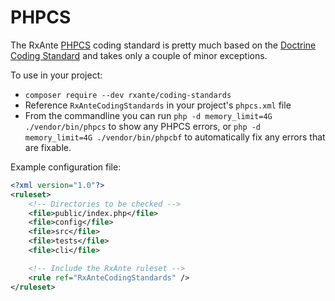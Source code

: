 # PHPCS

The RxAnte [PHPCS](https://github.com/squizlabs/PHP_CodeSniffer) coding standard is pretty much based on the [Doctrine Coding Standard](https://github.com/doctrine/coding-standard) and takes only a couple of minor exceptions.

To use in your project:

- `composer require --dev rxante/coding-standards`
- Reference `RxAnteCodingStandards` in your project's `phpcs.xml` file
- From the commandline you can run `php -d memory_limit=4G ./vendor/bin/phpcs` to show any PHPCS errors, or `php -d memory_limit=4G ./vendor/bin/phpcbf` to automatically fix any errors that are fixable.

Example configuration file:

```xml
<?xml version="1.0"?>
<ruleset>
    <!-- Directories to be checked -->
    <file>public/index.php</file>
    <file>config</file>
    <file>src</file>
    <file>tests</file>
    <file>cli</file>

    <!-- Include the RxAnte ruleset -->
    <rule ref="RxAnteCodingStandards" />
</ruleset>
```
